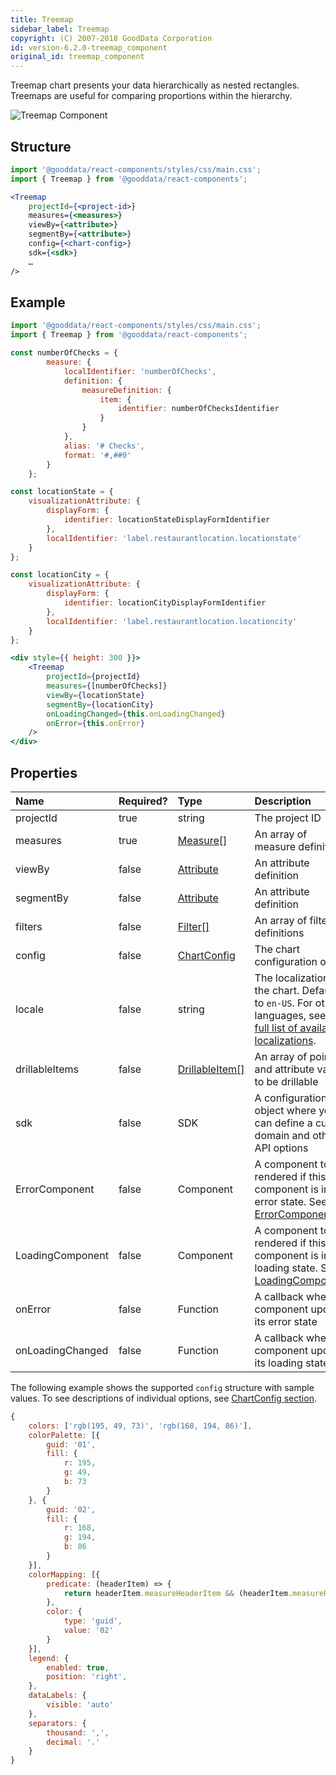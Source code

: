 ```yaml
---
title: Treemap
sidebar_label: Treemap
copyright: (C) 2007-2018 GoodData Corporation
id: version-6.2.0-treemap_component
original_id: treemap_component
---
```

Treemap chart presents your data hierarchically as nested rectangles. Treemaps are useful for comparing proportions within the hierarchy.

![Treemap Component](assets/treemap.png "Treemap Component")

## Structure

```jsx
import '@gooddata/react-components/styles/css/main.css';
import { Treemap } from '@gooddata/react-components';

<Treemap
    projectId={<project-id>}
    measures={<measures>}
    viewBy={<attribute>}
    segmentBy={<attribute>}
    config={<chart-config>}
    sdk={<sdk>}
    …
/>
```

## Example

```jsx
import '@gooddata/react-components/styles/css/main.css';
import { Treemap } from '@gooddata/react-components';

const numberOfChecks = {
        measure: {
            localIdentifier: 'numberOfChecks',
            definition: {
                measureDefinition: {
                    item: {
                        identifier: numberOfChecksIdentifier
                    }
                }
            },
            alias: '# Checks',
            format: '#,##0'
        }
    };

const locationState = {
    visualizationAttribute: {
        displayForm: {
            identifier: locationStateDisplayFormIdentifier
        },
        localIdentifier: 'label.restaurantlocation.locationstate'
    }
};

const locationCity = {
    visualizationAttribute: {
        displayForm: {
            identifier: locationCityDisplayFormIdentifier
        },
        localIdentifier: 'label.restaurantlocation.locationcity'
    }
};

<div style={{ height: 300 }}>
    <Treemap
        projectId={projectId}
        measures={[numberOfChecks]}
        viewBy={locationState}
        segmentBy={locationCity}
        onLoadingChanged={this.onLoadingChanged}
        onError={this.onError}
    />
</div>
```

## Properties

| Name | Required? | Type | Description |
| :--- | :--- | :--- | :--- |
| projectId | true | string | The project ID |
| measures | true | [Measure[]](afm.md#measure) | An array of measure definitions|
| viewBy | false | [Attribute](afm.md#attribute) | An attribute definition |
| segmentBy | false | [Attribute](afm.md#attribute) | An attribute definition |
| filters | false | [Filter[]](filter_visual_components.md) | An array of filter definitions |
| config | false | [ChartConfig](chart_config.md) | The chart configuration object |
| locale | false | string | The localization of the chart. Defaults to `en-US`. For other languages, see the [full list of available localizations](https://github.com/gooddata/gooddata-react-components/tree/master/src/translations). |
| drillableItems | false | [DrillableItem[]](15_props__drillable_item.md)  | An array of points and attribute values to be drillable |
| sdk | false | SDK | A configuration object where you can define a custom domain and other API options |
| ErrorComponent | false | Component | A component to be rendered if this component is in error state. See [ErrorComponent](error_component.md).|
| LoadingComponent | false | Component | A component to be rendered if this component is in loading state. See [LoadingComponent](loading_component.md).|
| onError | false | Function | A callback when component updates its error state |
| onLoadingChanged | false | Function | A callback when component updates its loading state |

<!-- These internals are intentionally undocumented
| afterRender | false | Function | A callback after component is rendered |
| dataSource | false | DataSource class | A class that is used to resolve AFM |
| environment | false | string | An Internal property that changes behaviour in Analytical Designer and KPI Dashboards |
| height | false | number | Height of the component in pixels |
| pushData | false | Function | A callback after AFM is resolved |
-->

The following example shows the supported `config` structure with sample values. To see descriptions of individual options, see [ChartConfig section](chart_config.md).
```javascript
{
    colors: ['rgb(195, 49, 73)', 'rgb(168, 194, 86)'],
    colorPalette: [{
        guid: '01',
        fill: {
            r: 195,
            g: 49,
            b: 73
        }
    }, {
        guid: '02',
        fill: {
            r: 168,
            g: 194,
            b: 86
        }
    }],
    colorMapping: [{
        predicate: (headerItem) => {
            return headerItem.measureHeaderItem && (headerItem.measureHeaderItem.localIdentifier === 'm1_localIdentifier')
        },
        color: {
            type: 'guid',
            value: '02'
        }
    }],
    legend: {
        enabled: true,
        position: 'right',
    },
    dataLabels: {
        visible: 'auto'
    },
    separators: {
        thousand: ',',
        decimal: '.'
    }
}
```
